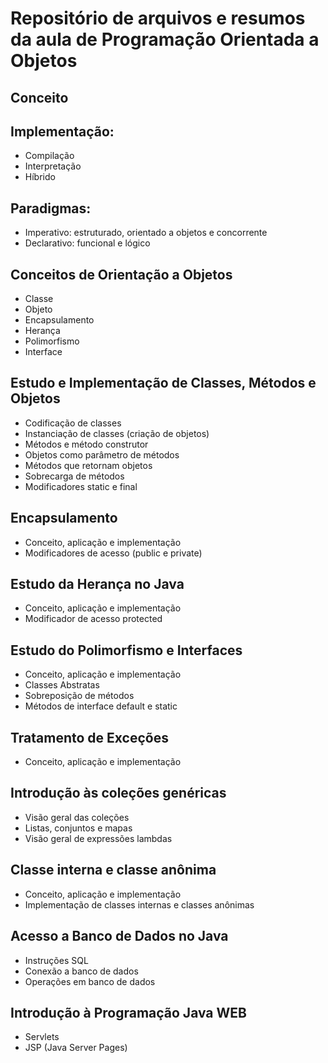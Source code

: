 # Repositório de arquivos e resumos da aula de Programação Orientada a Objetos

## Conceito
## Implementação:
- Compilação
- Interpretação
- Híbrido
## Paradigmas:
- Imperativo: estruturado, orientado a objetos e concorrente
- Declarativo: funcional e lógico 

## Conceitos de Orientação a Objetos
- Classe
- Objeto
- Encapsulamento
- Herança
- Polimorfismo
- Interface

## Estudo e Implementação de Classes, Métodos e Objetos
- Codificação de classes
- Instanciação de classes (criação de objetos)
- Métodos e método construtor
- Objetos como parâmetro de métodos
- Métodos que retornam objetos
- Sobrecarga de métodos
- Modificadores static e final

## Encapsulamento
- Conceito, aplicação e implementação
- Modificadores de acesso (public e private)

## Estudo da Herança no Java
- Conceito, aplicação e implementação 
- Modificador de acesso protected

## Estudo do Polimorfismo e Interfaces 
- Conceito, aplicação e implementação 
- Classes Abstratas 
- Sobreposição de métodos
- Métodos de interface default e static 

## Tratamento de Exceções 
- Conceito, aplicação e implementação

## Introdução às coleções genéricas
- Visão geral das coleções
- Listas, conjuntos e mapas
- Visão geral de expressões lambdas

## Classe interna e classe anônima
- Conceito, aplicação e implementação
- Implementação de classes internas e classes anônimas

## Acesso a Banco de Dados no Java
- Instruções SQL
- Conexão a banco de dados
- Operações em banco de dados

## Introdução à Programação Java WEB
- Servlets
- JSP (Java Server Pages)

